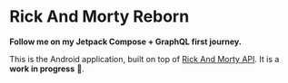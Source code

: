 # Rick And Morty Reborn

**Follow me on my Jetpack Compose + GraphQL first journey.** 

This is the Android application, built on top of [Rick And Morty API](https://rickandmortyapi.com).
It is a **work in progress** 🚧.